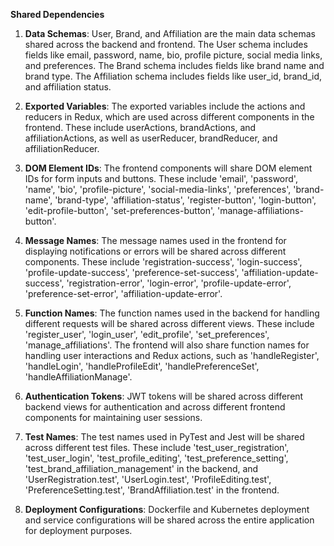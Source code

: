 **Shared Dependencies**

1. **Data Schemas**: User, Brand, and Affiliation are the main data schemas shared across the backend and frontend. The User schema includes fields like email, password, name, bio, profile picture, social media links, and preferences. The Brand schema includes fields like brand name and brand type. The Affiliation schema includes fields like user_id, brand_id, and affiliation status.

2. **Exported Variables**: The exported variables include the actions and reducers in Redux, which are used across different components in the frontend. These include userActions, brandActions, and affiliationActions, as well as userReducer, brandReducer, and affiliationReducer.

3. **DOM Element IDs**: The frontend components will share DOM element IDs for form inputs and buttons. These include 'email', 'password', 'name', 'bio', 'profile-picture', 'social-media-links', 'preferences', 'brand-name', 'brand-type', 'affiliation-status', 'register-button', 'login-button', 'edit-profile-button', 'set-preferences-button', 'manage-affiliations-button'.

4. **Message Names**: The message names used in the frontend for displaying notifications or errors will be shared across different components. These include 'registration-success', 'login-success', 'profile-update-success', 'preference-set-success', 'affiliation-update-success', 'registration-error', 'login-error', 'profile-update-error', 'preference-set-error', 'affiliation-update-error'.

5. **Function Names**: The function names used in the backend for handling different requests will be shared across different views. These include 'register_user', 'login_user', 'edit_profile', 'set_preferences', 'manage_affiliations'. The frontend will also share function names for handling user interactions and Redux actions, such as 'handleRegister', 'handleLogin', 'handleProfileEdit', 'handlePreferenceSet', 'handleAffiliationManage'.

6. **Authentication Tokens**: JWT tokens will be shared across different backend views for authentication and across different frontend components for maintaining user sessions.

7. **Test Names**: The test names used in PyTest and Jest will be shared across different test files. These include 'test_user_registration', 'test_user_login', 'test_profile_editing', 'test_preference_setting', 'test_brand_affiliation_management' in the backend, and 'UserRegistration.test', 'UserLogin.test', 'ProfileEditing.test', 'PreferenceSetting.test', 'BrandAffiliation.test' in the frontend.

8. **Deployment Configurations**: Dockerfile and Kubernetes deployment and service configurations will be shared across the entire application for deployment purposes.